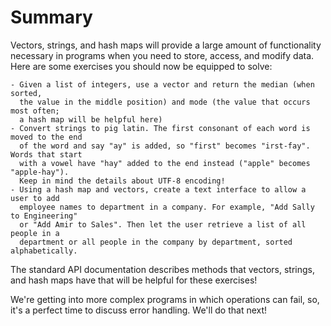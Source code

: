 # Summary

Vectors, strings, and hash maps will provide a large amount of functionality necessary
in programs when you need to store, access, and modify data. Here are some exercises
you should now be equipped to solve:

    - Given a list of integers, use a vector and return the median (when sorted,
      the value in the middle position) and mode (the value that occurs most often;
      a hash map will be helpful here)
    - Convert strings to pig latin. The first consonant of each word is moved to the end
      of the word and say "ay" is added, so "first" becomes "irst-fay". Words that start
      with a vowel have "hay" added to the end instead ("apple" becomes "apple-hay").
      Keep in mind the details about UTF-8 encoding!
    - Using a hash map and vectors, create a text interface to allow a user to add
      employee names to department in a company. For example, "Add Sally to Engineering"
      or "Add Amir to Sales". Then let the user retrieve a list of all people in a
      department or all people in the company by department, sorted alphabetically.

The standard API documentation describes methods that vectors, strings, and hash maps
have that will be helpful for these exercises!

We're getting into more complex programs in which operations can fail, so, it's
a perfect time to discuss error handling. We'll do that next!
